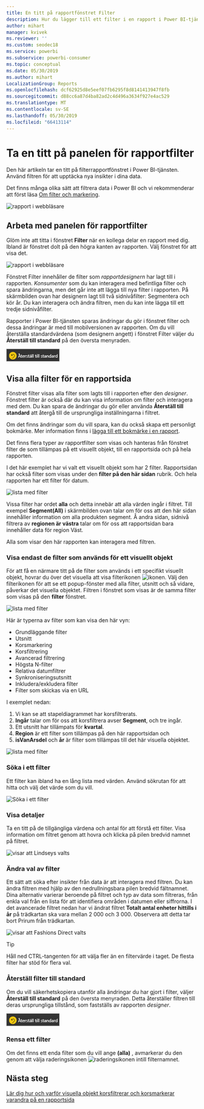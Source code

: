 ```yaml
---
title: En titt på rapportfönstret Filter
description: Hur du lägger till ett filter i en rapport i Power BI-tjänsten för användare
author: mihart
manager: kvivek
ms.reviewer: ''
ms.custom: seodec18
ms.service: powerbi
ms.subservice: powerbi-consumer
ms.topic: conceptual
ms.date: 05/30/2019
ms.author: mihart
LocalizationGroup: Reports
ms.openlocfilehash: dcf62925d8e5eef07fb6295f8d8141413947f8fb
ms.sourcegitcommit: d88cc6a87d4ba82ad2c4d496a3634f927e4ac529
ms.translationtype: MT
ms.contentlocale: sv-SE
ms.lasthandoff: 05/30/2019
ms.locfileid: "66413114"
---
```

# <a name="take-a-tour-of-the-report-filters-pane"></a>Ta en titt på panelen för rapportfilter
Den här artikeln tar en titt på filterrapportfönstret i Power BI-tjänsten. Använd filtren för att upptäcka nya insikter i dina data.

Det finns många olika sätt att filtrera data i Power BI och vi rekommenderar att först läsa [Om filter och markering](../power-bi-reports-filters-and-highlighting.md).

![rapport i webbläsare](media/end-user-report-filter/power-bi-browser-new2.png)

## <a name="working-with-the-report-filters-pane"></a>Arbeta med panelen för rapportfilter
Glöm inte att titta i fönstret **Filter** när en kollega delar en rapport med dig. Ibland är fönstret dolt på den högra kanten av rapporten. Välj fönstret för att visa det.   

![rapport i webbläsare](media/end-user-report-filter/power-bi-filter-pane.png)

Fönstret Filter innehåller de filter som *rapportdesignern* har lagt till i rapporten. *Konsumenter* som du kan interagera med befintliga filter och spara ändringarna, men det går inte att lägga till nya filter i rapporten. På skärmbilden ovan har designern lagt till två sidnivåfilter: Segmentera och kör år. Du kan interagera och ändra filtren, men du kan inte lägga till ett tredje sidnivåfilter.

Rapporter i Power BI-tjänsten sparas ändringar du gör i fönstret filter och dessa ändringar är med till mobilversionen av rapporten. Om du vill återställa standardvärdena (som designern angett) i fönstret Filter väljer du **Återställ till standard** på den översta menyraden.  

![Återställ till standard](media/end-user-report-filter/power-bi-reset-to-default.png)   

## <a name="view-all-the-filters-for-a-report-page"></a>Visa alla filter för en rapportsida
Fönstret filter visas alla filter som lagts till i rapporten efter den *designer*. Fönstret filter är också där du kan visa information om filter och interagera med dem. Du kan spara de ändringar du gör eller använda **Återställ till standard** att återgå till de ursprungliga inställningarna i filtret.

Om det finns ändringar som du vill spara, kan du också skapa ett personligt bokmärke.  Mer information finns i [lägga till ett bokmärke i en rapport](end-user-bookmarks.md).

Det finns flera typer av rapportfilter som visas och hanteras från fönstret filter de som tillämpas på ett visuellt objekt, till en rapportsida och på hela rapporten.

I det här exemplet har vi valt ett visuellt objekt som har 2 filter. Rapportsidan har också filter som visas under den **filter på den här sidan** rubrik. Och hela rapporten har ett filter för datum.

![lista med filter](media/end-user-report-filter/power-bi-all-filters2.png)

Vissa filter har ordet **alla** och detta innebär att alla värden ingår i filtret.  Till exempel **Segment(All)** i skärmbilden ovan talar om för oss att den här sidan innehåller information om alla produkten segment.  Å andra sidan, sidnivå filtrera av **regionen är västra** talar om för oss att rapportsidan bara innehåller data för region Väst.

Alla som visar den här rapporten kan interagera med filtren.

### <a name="view-only-those-filters-applied-to-a-visual"></a>Visa endast de filter som används för ett visuellt objekt
För att få en närmare titt på de filter som används i ett specifikt visuellt objekt, hovrar du över det visuella att visa filterikonen ![ikonen](media/end-user-report-filter/power-bi-filter-icon.png). Välj den filterikonen för att se ett popup-fönster med alla filter, utsnitt och så vidare, påverkar det visuella objektet. Filtren i fönstret som visas är de samma filter som visas på den **filter** fönstret. 

![lista med filter](media/end-user-report-filter/power-bi-hover-visual-filter.png)

 
Här är typerna av filter som kan visa den här vyn:
- Grundläggande filter
- Utsnitt
- Korsmarkering
- Korsfiltrering
- Avancerad filtrering
- Högsta N-filter
- Relativa datumfiltrer
- Synkroniseringsutsnitt
- Inkludera/exkludera filter
- Filter som skickas via en URL



I exemplet nedan:
1. Vi kan se att stapeldiagrammet har korsfiltrerats.
2. **Ingår** talar om för oss att korsfiltrera avser **Segment**, och tre ingår. 
3. Ett utsnitt har tillämpats för **kvartal**.
4. **Region** är ett filter som tillämpas på den här rapportsidan och
5. **isVanArsdel** och **år** är filter som tillämpas till det här visuella objektet.


![lista med filter](media/end-user-report-filter/power-bi-visual-pop-up.png)

### <a name="search-in-a-filter"></a>Söka i ett filter
Ett filter kan ibland ha en lång lista med värden. Använd sökrutan för att hitta och välj det värde som du vill. 

![Söka i ett filter](media/end-user-report-filter/power-bi-fiter-search.png)

### <a name="display-filter-details"></a>Visa detaljer
Ta en titt på de tillgängliga värdena och antal för att förstå ett filter.  Visa information om filtret genom att hovra och klicka på pilen bredvid namnet på filtret. 
  
![visar att Lindseys valts](media/end-user-report-filter/power-bi-expand-filter.png)

### <a name="change-filter-selections"></a>Ändra val av filter
Ett sätt att söka efter insikter från data är att interagera med filtren. Du kan ändra filtren med hjälp av den nedrullningsbara pilen bredvid fältnamnet.  Dina alternativ varierar beroende på filtret och typ av data som filtreras, från enkla val från en lista för att identifiera områden i datumen eller siffrorna. I det avancerade filtret nedan har vi ändrat filtret **Totalt antal enheter hittills i år** på trädkartan ska vara mellan 2 000 och 3 000. Observera att detta tar bort Prirum från trädkartan. 
  
![visar att Fashions Direct valts](media/end-user-report-filter/power-bi-filter-treemap.png)

> [!TIP]
> Håll ned CTRL-tangenten för att välja fler än en filtervärde i taget. De flesta filter har stöd för flera val. 

### <a name="reset-filter-to-default"></a>Återställ filter till standard
Om du vill säkerhetskopiera utanför alla ändringar du har gjort i filter, väljer **Återställ till standard** på den översta menyraden.  Detta återställer filtren till deras ursprungliga tillstånd, som fastställs av rapporten *designer*. 

![Återställ till standard](media/end-user-report-filter/power-bi-reset-to-default.png)
    
### <a name="clear-a-filter"></a>Rensa ett filter
Om det finns ett enda filter som du vill ange **(alla)** , avmarkerar du den genom att välja raderingsikonen ![ raderingsikonen ](media/end-user-report-filter/power-bi-eraser-icon.png) intill filternamnet.
  
<!--  too much detail for consumers

## Types of filters: text field filters
### List mode
Ticking a checkbox either selects or deselects the value. The **All** checkbox can be used to toggle the state of all checkboxes on or off. The checkboxes represent all the available values for that field.  As you adjust the filter, the restatement updates to reflect your choices. 

![list mode filter](media/end-user-report-filter/power-bi-restatement-new.png)

Note how the restatement now says "is Mar, Apr or May".

### Advanced mode
Select **Advanced Filtering** to switch to advanced mode. Use the dropdown controls and text boxes to identify which fields to include. By choosing between **And** and **Or**, you can build complex filter expressions. Select the **Apply Filter** button when you've set the values you want.  

![advanced mode](media/end-user-report-filter/power-bi-advanced.png)

## Types of filters: numeric field filters
### List mode
If the values are finite, selecting the field name displays a list.  See **Text field filters** &gt; **List mode** above for help using checkboxes.   

### Advanced mode
If the values are infinite or represent a range, selecting the field name opens the advanced filter mode. Use the dropdown and text boxes to specify a range of values that you want to see. 

![advanced filter](media/end-user-report-filter/power-bi-dropdown-and-text.png)

By choosing between **And** and **Or**, you can build complex filter expressions. Select the **Apply Filter** button when you've set the values you want.

## Types of filters: date and time
### List mode
If the values are finite, selecting the field name displays a list.  See **Text field filters** &gt; **List mode** above for help using checkboxes.   

### Advanced mode
If the field values represent date or time, you can specify a start/end time when using Date/Time filters.  

![datetime filter](media/end-user-report-filter/pbi_date-time-filters.png)

-->

## <a name="next-steps"></a>Nästa steg
[Lär dig hur och varför visuella objekt korsfiltrerar och korsmarkerar varandra på en rapportsida](end-user-interactions.md)